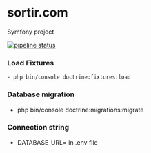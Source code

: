 # sortir.com
Symfony project

[![pipeline status](https://gitlab.com/AzRunRCE/sortir.com/badges/master/pipeline.svg)](https://gitlab.com/AzRunRCE/sortir.com/commits/master)
### Load Fixtures
    - php bin/console doctrine:fixtures:load
    
### Database migration
  - php bin/console doctrine:migrations:migrate

### Connection string
  - DATABASE_URL= in .env file
